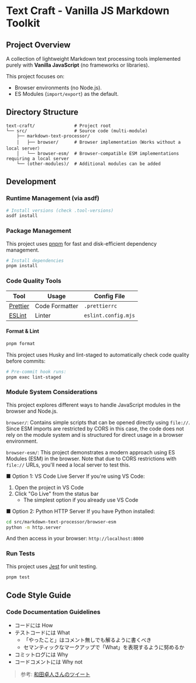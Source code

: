 # Text Craft - Vanilla JS Markdown Toolkit

## Project Overview

A collection of lightweight Markdown text processing tools implemented purely with **Vanilla JavaScript** (no frameworks or libraries).

This project focuses on:

- Browser environments (no Node.js).
- ES Modules (`import/export`) as the default.

## Directory Structure

```text
text-craft/               # Project root
└── src/                  # Source code (multi-module)
    ├── markdown-text-processor/
    │   ├── browser/      # Browser implementation（Works without a local server）
    │   └── browser-esm/  # Browser-compatible ESM implementations requiring a local server
    └── (other-modules)/  # Additional modules can be added
```

## Development

### Runtime Management (via asdf)

```sh
# Install versions (check .tool-versions)
asdf install
```

### Package Management

This project uses [pnpm](https://pnpm.io/) for fast and disk-efficient dependency management.

```sh
# Install dependencies
pnpm install
```

### Code Quality Tools

| Tool                             | Usage          | Config File         |
| -------------------------------- | -------------- | ------------------- |
| [Prettier](https://prettier.io/) | Code Formatter | `.prettierrc`       |
| [ESLint](https://eslint.org/)    | Linter         | `eslint.config.mjs` |

#### Format & Lint

```sh
pnpm format
```

This project uses Husky and lint-staged to automatically check code quality before commits:

```sh
# Pre-commit hook runs:
pnpm exec lint-staged
```

### Module System Considerations

This project explores different ways to handle JavaScript modules in the browser and Node.js.

`browser/`: Contains simple scripts that can be opened directly using `file://`. Since ESM imports are restricted by CORS in this case, the code does not rely on the module system and is structured for direct usage in a browser environment.

`browser-esm/`: This project demonstrates a modern approach using ES Modules (ESM) in the browser. Note that due to CORS restrictions with `file://` URLs, you'll need a local server to test this.

■ Option 1: VS Code Live Server
If you're using VS Code:

1. Open the project in VS Code
2. Click "Go Live" from the status bar
   - The simplest option if you already use VS Code

■ Option 2: Python HTTP Server
If you have Python installed:

```sh
cd src/markdown-text-processor/browser-esm
python -m http.server
```

And then access in your browser:
`http://localhost:8000`

### Run Tests

This project uses [Jest](https://jestjs.io/) for unit testing.

```sh
pnpm test
```

## Code Style Guide

### Code Documentation Guidelines

- コードには How
- テストコードには What
  - 「やったこと」はコメント無しでも解るように書くべき
  - セマンティックなマークアップで「What」を表現するように努めるか
- コミットログには Why
- コードコメントには Why not

> 参考: [和田卓人さんのツイート](https://x.com/t_wada/status/904916106153828352)
